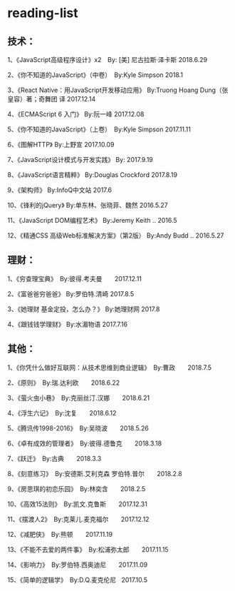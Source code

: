 # reading-list

## 技术：

1、《JavaScript高级程序设计》x2　By: [美] 尼古拉斯·泽卡斯   2018.6.29

2、《你不知道的JavaScript》（中卷）　By:Kyle Simpson  2018.1

3、《React Native：用JavaScript开发移动应用》 By:Truong Hoang Dung（张皇容）著；奇舞团 译  2017.12.14

4、《ECMAScript 6 入门》 By:阮一峰  2017.12.08

5、《你不知道的JavaScript》（上卷）　By:Kyle Simpson  2017.11.11

6、《图解HTTP》 By:上野宣  2017.10.09

7、《JavaScript设计模式与开发实践》 By:  2017.9.19

8、《JavaScript语言精粹》 By:Douglas Crockford  2017.8.19

9、《架构师》 By:InfoQ中文站  2017.6

10、《锋利的jQuery》 By:单东林、张晓菲、魏然   2016.5.27

11、《JavaScript DOM编程艺术》 By:Jeremy Keith ..   2016.5

12、《精通CSS 高级Web标准解决方案》（第2版） By:Andy Budd ..  2016.5.27


## 理财：

1、《穷查理宝典》　By:彼得.考夫曼　　2017.12.11

2、《富爸爸穷爸爸》 By:罗伯特.清崎   2017.8.5

3、《她理财 基金定投，怎么办？》 By:她理财网   2017.8

4、《跟钱钱学理财》 By:水湄物语   2017.7.16


## 其他：

1、《你凭什么做好互联网：从技术思维到商业逻辑》　By:曹政　　2018.7.5

2、《原则》　By:瑞.达利欧　　2018.6.22

3、《萤火虫小巷》　By:克丽丝汀.汉娜　　2018.6.21

4、《浮生六记》　By:沈复　　2018.6.12

5、《腾讯传1998-2016》　By:吴晓波　　2018.5.26

6、《卓有成效的管理者》　By:彼得.德鲁克　　2018.3.18

7、《跃迁》　By:古典　　2018.3.3

8、《刻意练习》　By:安德斯.艾利克森 罗伯特.普尔　　2018.2.8

9、《房思琪的初恋乐园》　By:林奕含　　2018.2.5

10、《高效15法则》　By:凯文.克鲁斯　　2017.12.31

11、《摆渡人2》　By:克莱儿.麦克福尔　　2017.12.12

12、《减肥侠》　By:熊顿　　2017.11.19

13、《不能不去爱的两件事》　By:松浦弥太郎　　2017.11.15

14、《影响力》　By:罗伯特.西奥迪尼　　2017.11.09

15、《简单的逻辑学》　By:D.Q.麦克伦尼   2017.10.5


